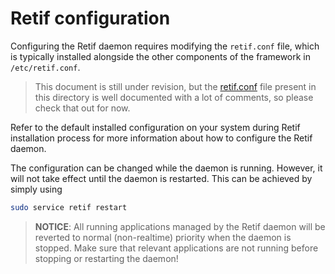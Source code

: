 # Retif configuration

Configuring the Retif daemon requires modifying the `retif.conf` file, which is
typically installed alongside the other components of the framework in
`/etc/retif.conf`.

> This document is still under revision, but the [retif.conf](retif.conf) file
> present in this directory is well documented with a lot of comments, so please
> check that out for now.

Refer to the default installed configuration on your system during Retif
installation process for more information about how to configure the Retif
daemon.

The configuration can be changed while the daemon is running. However, it will
not take effect until the daemon is restarted. This can be achieved by simply
using
```sh
sudo service retif restart
```

> **NOTICE**: All running applications managed by the Retif daemon will be
> reverted to normal (non-realtime) priority when the daemon is stopped. Make
> sure that relevant applications are not running before stopping or restarting
> the daemon!
